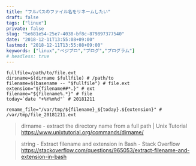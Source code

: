 ```yaml
---
title: "フルパスのファイル名をリネームしたい"
draft: false
tags: ["linux"]
private: false
slug: "5e681e54-25e7-4038-bf8c-879897377540"
date: "2018-12-11T13:55:08+09:00"
lastmod: "2018-12-11T13:55:08+09:00"
keywords: ["linux","ベジプロ","プログ","プログラム"]
# headless: true
---
```


```
fullfile=/path/to/file.ext
dirsname=$(dirname $fullfile) # /path/to
filename=$(basename -- "$fullfile") # file.ext
extension="${filename##*.}" # ext
filename="${filename%.*}" # file
today=`date "+%Y%m%d"` # 20181211

rename_file="/var/tmp/${filename}_${today}.${extension}" # /var/tmp/file_20181211.ext
```

> dirname - extract the directory name from a full path | Unix Tutorial
https://www.unixtutorial.org/commands/dirname/

> string - Extract filename and extension in Bash - Stack Overflow
https://stackoverflow.com/questions/965053/extract-filename-and-extension-in-bash
